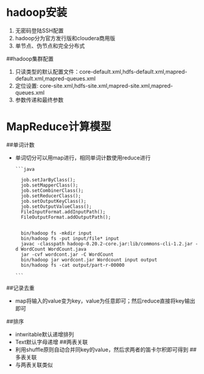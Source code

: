 # hadoop安装

1. 无密码登陆SSH配置
2. hadoop分为官方发行版和cloudera商用版
3. 单节点、伪节点和完全分布式

##hadoop集群配置
1. 只读类型的默认配置文件：core-default.xml,hdfs-default.xml,mapred-default.xml,mapred-queues.xml
2. 定位设置: core-site.xml,hdfs-site.xml,mapred-site.xml,mapred-queues.xml
3. 参数传递和最终参数


# MapReduce计算模型
##单词计数
- 单词切分可以用map进行，相同单词计数使用reduce进行
    
      ```java

        job.setJarByClass();
        job.setMapperClass();
        job.setCombinerClass();
        job.setReducerClass();
        job.setOutputKeyClass();
        job.setOutputValueClass();
        FileInputFormat.addInputPath();
        FileOutputFormat.addOutputPath();


        bin/hadoop fs -mkdir input
        bin/hadoop fs -put input/file* input
        javac -classpath hadoop-0.20.2-core.jar:lib/commons-cli-1.2.jar -d WordCount WordCount.java
        jar -cvf wordcont.jar -C WordCount
        bin/hadoop jar wordcont.jar Wordcount input output
        bin/hadoop fs -cat output/part-r-00000
        
      ```

##记录去重
- map将输入的value变为key，value为任意即可；然后reduce直接将key输出即可

##排序
- intwritable默认递增排列
- Text默认字母递增
##两表关联
- 利用shuffle原则自动合并同key的value，然后求两者的笛卡尔积即可得到
##多表关联
- 与两表关联类似

